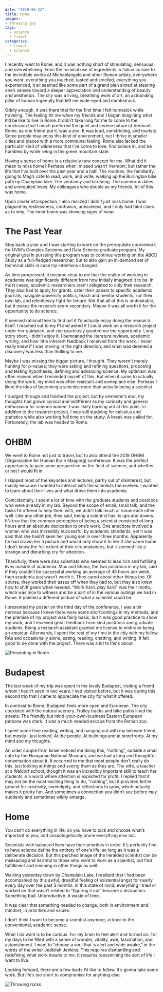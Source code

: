 ```yaml
---
date: "2019-06-23"
title: Rome
images:
- throwing.jpg
tags:
  - science
  - travel
categories:
  - travel
  - science
---
```


I recently went to Rome, and it was nothing short of stimulating, sensuous, and overwhelming. From the minimal use of ingredients in Italian cuisine to the incredible works of Michaelangelo and other Roman artists, everywhere you went, everything you touched, tasted and smelled, everything you experienced, it all seemed like some part of a grand plan aimed at steering one’s senses toward a deeper appreciation and understanding of beauty and aesthetics. The city was a living, breathing work of art, an astounding pillar of human ingenuity that left me wide-eyed and dumbstruck.

Oddly enough, it was there that for the first time I felt homesick while traveling. The feeling hit me when my friends and I began imagining what it’d be like to live in Rome. It didn't take long for me to come to the conclusion that I much preferred the quiet and serene nature of Vermont. Rome, as one friend put it, was a zoo. It was loud, constricting, and touristy. Some people may enjoy this kind of environment, but I thrive in smaller cities and places with a more communal feeling. Rome also lacked the particular kind of wilderness that I’ve come to love, find solace in, and be humbled by while living in the green mountain state. 

Having a sense of home is a relatively new concept for me. What did it mean to miss home? Perhaps what I missed wasn’t Vermont, but rather the life that I’ve built over the past year and a half. The routines, the familiarity, going to Mag’s cafe to read, work, and write, walking up the Burlington bike path by Champlain lake. The verdancy and birdsong. The numerous dates and unrequited loves. My colleagues who double as my friends. All of this was home. 

Upon closer introspection, I also realized I didn't just miss home. I was plagued by restlessness, confusion, uneasiness, and I only had faint clues as to why. The inner home was showing signs of wear.

# The Past Year

Step back a year and I was starting to work on the prerequisite coursework for UVM’s Complex Systems and Data Science graduate program. My original goal in pursuing this program was to continue working on the ABCD Study as a full-fledged researcher, but to also gain an in-demand set of technical skills in case my intentions changed. 

As time progressed, it became clear to me that the reality of working in academia was significantly different from how initially imagined it to be. In most cases, academic researchers aren’t obligated to only their research. They also had to apply for grants, cater their papers to specific academic journals, navigate university politics, teach and mentor students, run their own lab, and relentlessly fight for tenure. Not that all of this is undesirable, but it makes the research seem secondary. Maybe it was all worth it for the opportunity to do science. 

It seemed rational then to find out if I’d actually enjoy doing the research itself. I reached out to my PI and asked if I could work on a research project under her guidance, and she graciously granted me the opportunity. Long story short, I didn’t enjoy it. I bemoaned the literature reviews, academic writing, and how little inherent feedback I received from the work. I never really knew if I was moving in the right direction, and what was deemed a discovery was less than thrilling to me. 

Maybe I was missing the bigger picture, I thought. They weren't merely hunting for p-values; they were asking and refining questions, proposing and testing hypotheses, defining and advancing science. My optimism was often revived when I reminded myself of this. But when it came to actually doing the work, my mind was often resistant and someplace else. Perhaps I liked the idea of becoming a scientist more than actually being a scientist.

I trudged through and finished the project, but by semester’s end, my thoughts had grown cynical and indifferent as my curiosity and general enthusiasm for science waned. I was likely burning out at this point. In addition to the research project, I was still studying for calculus and statistics while also working full time on the study. A break was called for. Fortunately, the lab was headed to Rome. 

# OHBM

We went to Rome not just to travel, but to also attend the 2019 OHBM (Organization for Human Brain Mapping) conference. It was the perfect opportunity to gain some perspective on the field of science, and whether or not I would fit in.

I skipped most of the keynotes and lectures, partly out of disinterest, but mainly because I wanted to interact with the scientists themselves. I wanted to learn about their lives and what drove them into academia.

Coincidentally, I spent a lot of time with the graduate students and postdocs who were already in my lab. Beyond the scope of email, small talk, and the tasks I’d offered to help them with, we didn’t talk much or know each other well. Like any other job, they said, being a scientist has its ups and downs. It’s true that the common perception of being a scientist consisted of long hours and an absolute dedication to one’s work. One anecdote involved a woman who was incredibly successful by academic standards, yet it was said that she hadn’t seen her young son in over three months. Apparently he had drawn her a picture and would only show it to her if she came home. I don’t know the full extent of their circumstances, but it seemed like a strange and disturbing cry for attention.

Thankfully, there were also scientists who seemed to lead rich and fulfilling lives outside of academia. Max and Shana, the two postdocs in my lab, said if they couldn’t be successful working an average of 45 hours per week, then academia just wasn’t worth it. They cared about other things too. Of course, they worked their asses off when they had to, but they also knew how to shift gears when needed. “Work hard, play hard” was their motto, which was nice to witness and be a part of in the various outings we had in Rome. It painted a different picture of what a scientist could be.

I presented my poster on the third day of the conference. I was a bit nervous because I knew there were some shortcomings in my methods, and the premise of my project was fairly basic, but it was good practice to show my work, and I received great feedback from kind postdocs and graduate students. Being a research assistant granted me license to embrace being an amateur. Afterwards, I spent the rest of my time in the city with my fellow RAs and occasionally alone, eating, reading, chatting, and writing. It felt good to be done with the project. There was a lot to think about.

![Presenting in Rome](rome.jpg)

# Budapest

The last week of my trip was spent in the lovely Budapest, visiting a friend whom I hadn’t seen in two years. I had visited before, but it was during this second trip that I came to appreciate the city for what it offered. 

In contrast to Rome, Budapest feels more open and European. The city coexisted with the natural scenery. Trolley tracks and bike paths lined the streets. The friendly but mind-your-own-business Eastern European persona was stark. It was a much needed escape from the Roman zoo.

I spent some time reading, writing, and hanging out with my beloved friend, but mostly I just looked. At the people. At buildings and at storefronts. At my mind and my thoughts. 

An older couple from Israel noticed me doing this, “nothing”, outside a small cafe by the Hungarian National Museum, and we had a long and thoughtful conversation about it. It occurred to me that most people don’t really do this, just looking at things and seeing them as they are. The wife, a teacher at a Waldorf school, thought it was an incredibly important skill to teach her students in a world where attention is exploited for profit. I replied that it may not be the most exciting thing to do, "nothing", but it provided fertile ground for creativity, serendipity, and reflections to grow, which actually makes it pretty fun. And sometimes a connection you didn’t see before may suddenly and sometimes wildly emerge.

# Home

You can’t do everything in life, so you have to pick and choose what’s important to you, and unapologetically prune everything else out. 

Scientists with balanced lives have their priorities in order. It’s perfectly fine to have science define the entirety of one's life, so long as it was a deliberate decision. But this perched image of the heralded scientist can be misleading and harmful to those who want to work as a scientist, but find fulfillment and meaning in other things as well. 

Walking yesterday down by Champlain Lake, I realized that I had been accompanied by this awful, dreadful feeling of existential angst for nearly every day over the past 3 months. In this state of mind, everything I tried or worked on that wasn’t related to “figuring it out” became a distraction. Something bad. Unproductive. A waste of time. 

It was clear that something needed to change, both in environment and mindset, in priorities and values. 

I don’t think I want to become a scientist anymore, at least in the conventional, academic sense. 

What I do want is to be curious. For my brain to feel alert and turned on. For my days to be filled with a sense of wonder, vitality, awe, fascination, and astonishment. I want to “choose a soul that is alert and wide awake,” in the words of the writer Jedidiah Jenkins. This requires dismantling and redefining what work means to me. It requires reexamining the sort of life I want to live.

Looking forward, there are a few leads I’d like to follow. It’s gonna take some work. But life’s too short to compromise for anything else.

![Throwing rocks](throwing.jpg)